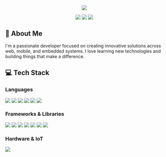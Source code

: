 <div align="center">
  <img src="https://readme-typing-svg.herokuapp.com/?lines=Welcome+to+my+GitHub+Profile!;👋,+I'm+Iffahan+Suksuwan&center=true&width=380&height=45">

  <p align="center">
    <img src="https://img.shields.io/badge/Focus-Web%20Development-brightgreen" />
    <img src="https://img.shields.io/badge/Focus-Mobile%20Apps-blue" />
    <img src="https://img.shields.io/badge/Focus-Embedded%20Systems-red" />
  </p>
</div>

## 🚀 About Me

I'm a passionate developer focused on creating innovative solutions across web, mobile, and embedded systems. I love learning new technologies and building things that make a difference.

## 💻 Tech Stack

### Languages
<p align="left">
  <img src="https://img.shields.io/badge/C-00599C?style=for-the-badge&logo=c&logoColor=white" />
  <img src="https://img.shields.io/badge/C%23-239120?style=for-the-badge&logo=c-sharp&logoColor=white" />
  <img src="https://img.shields.io/badge/Python-3776AB?style=for-the-badge&logo=python&logoColor=white" />
  <img src="https://img.shields.io/badge/JavaScript-F7DF1E?style=for-the-badge&logo=javascript&logoColor=black" />
  <img src="https://img.shields.io/badge/Go-00ADD8?style=for-the-badge&logo=go&logoColor=white" />
  <img src="https://img.shields.io/badge/Dart-0175C2?style=for-the-badge&logo=dart&logoColor=white" />
</p> 

### Frameworks & Libraries
<p align="left">
  <img src="https://img.shields.io/badge/React-20232A?style=for-the-badge&logo=react&logoColor=61DAFB" />
  <img src="https://img.shields.io/badge/Vue.js-35495E?style=for-the-badge&logo=vue.js&logoColor=4FC08D" />
  <img src="https://img.shields.io/badge/Flutter-02569B?style=for-the-badge&logo=flutter&logoColor=white" />
  <img src="https://img.shields.io/badge/Node.js-43853D?style=for-the-badge&logo=node.js&logoColor=white" />
  <img src="https://img.shields.io/badge/Express.js-404D59?style=for-the-badge" />
  <img src="https://img.shields.io/badge/FastAPI-009688?style=for-the-badge&logo=fastapi&logoColor=white" />
  <img src="https://img.shields.io/badge/Go_Fiber-00ADD8?style=for-the-badge&logo=go&logoColor=white" />
</p> 

### Hardware & IoT
<p align="left">
  <img src="https://img.shields.io/badge/Microcontrollers-CC0000?style=for-the-badge&logo=arduino&logoColor=white" />
</p>
